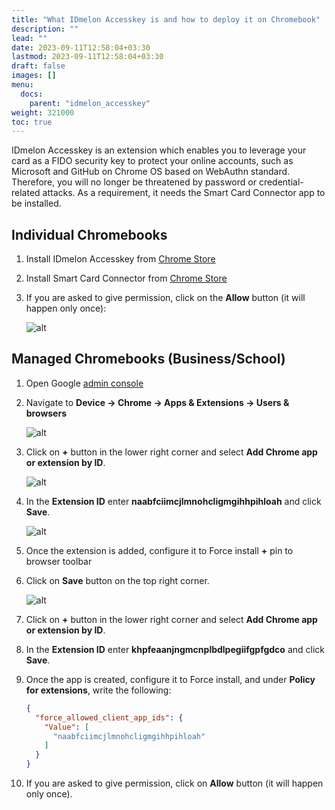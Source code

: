 ```yaml
---
title: "What IDmelon Accesskey is and how to deploy it on Chromebook"
description: ""
lead: ""
date: 2023-09-11T12:58:04+03:30
lastmod: 2023-09-11T12:58:04+03:30
draft: false
images: []
menu:
  docs:
    parent: "idmelon_accesskey"
weight: 321000
toc: true
---
```


IDmelon Accesskey is an extension which enables you to leverage your card as a FIDO security key to protect your online accounts, such as Microsoft and GitHub on Chrome OS based on WebAuthn standard. Therefore, you will no longer be threatened by password or credential-related attacks. As a requirement, it needs the Smart Card Connector app to be installed.  

## Individual Chromebooks  

1. Install IDmelon Accesskey from [Chrome Store](https://chromewebstore.google.com/detail/idmelon-accesskey/naabfciimcjlmnohcligmgihhpihloah)  

2. Install Smart Card Connector from [Chrome Store](https://chrome.google.com/webstore/detail/smart-card-connector/khpfeaanjngmcnplbdlpegiifgpfgdco)  

3. If you are asked to give permission, click on the **Allow** button (it will happen only once):  

    ![alt](/images/vendor/idmelon_accesskey/Picture1.jpg)

## Managed Chromebooks (Business/School)  

1. Open Google [admin console](https://admin.google.com)  

2. Navigate to **Device -> Chrome -> Apps & Extensions -> Users & browsers**  

    ![alt](/images/vendor/idmelon_accesskey/Picture2.jpg)

3. Click on **+** button in the lower right corner and select **Add Chrome app or extension by ID**.  

    ![alt](/images/vendor/idmelon_accesskey/Picture3.jpg)

4. In the **Extension ID** enter **naabfciimcjlmnohcligmgihhpihloah** and click **Save**.  

    ![alt](/images/vendor/idmelon_accesskey/Picture4.jpg)

5. Once the extension is added, configure it to Force install **+** pin to browser toolbar  

6. Click on **Save** button on the top right corner.  

    ![alt](/images/vendor/idmelon_accesskey/Picture5.jpg)

7. Click on **+** button in the lower right corner and select **Add Chrome app or extension by ID**.  

8. In the **Extension ID** enter **khpfeaanjngmcnplbdlpegiifgpfgdco** and click **Save**.  

9. Once the app is created, configure it to Force install, and under **Policy for extensions**, write the following:  

    ```json
    {
      "force_allowed_client_app_ids": {
        "Value": [
          "naabfciimcjlmnohcligmgihhpihloah"
        ]
      }
    } 
    ```

10. If you are asked to give permission, click on **Allow** button (it will happen only once).  
